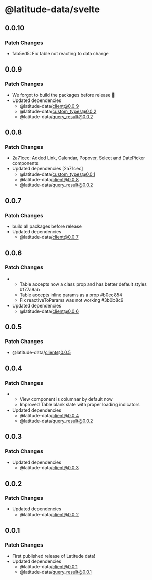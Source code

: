 # @latitude-data/svelte

## 0.0.10

### Patch Changes

- fab5ed5: Fix table not reacting to data change

## 0.0.9

### Patch Changes

- We forgot to build the packages before release :facepalm:
- Updated dependencies
  - @latitude-data/client@0.0.9
  - @latitude-data/custom_types@0.0.2
  - @latitude-data/query_result@0.0.2

## 0.0.8

### Patch Changes

- 2a71cec: Added Link, Calendar, Popover, Select and DatePicker components
- Updated dependencies [2a71cec]
  - @latitude-data/custom_types@0.0.1
  - @latitude-data/client@0.0.8
  - @latitude-data/query_result@0.0.2

## 0.0.7

### Patch Changes

- build all packages before release
- Updated dependencies
  - @latitude-data/client@0.0.7

## 0.0.6

### Patch Changes

- - Table accepts now a class prop and has better default styles #f77a9ab
  - Table accepts inline params as a prop #b0ec854
  - Fix reactiveToParams was not working #3b0b8c9
- Updated dependencies
  - @latitude-data/client@0.0.6

## 0.0.5

### Patch Changes

- @latitude-data/client@0.0.5

## 0.0.4

### Patch Changes

- - View component is columnar by default now
  - Improved Table blank slate with proper loading indicators
- Updated dependencies
  - @latitude-data/client@0.0.4
  - @latitude-data/query_result@0.0.2

## 0.0.3

### Patch Changes

- Updated dependencies
  - @latitude-data/client@0.0.3

## 0.0.2

### Patch Changes

- Updated dependencies
  - @latitude-data/client@0.0.2

## 0.0.1

### Patch Changes

- First published release of Latitude data!
- Updated dependencies
  - @latitude-data/client@0.0.1
  - @latitude-data/query_result@0.0.1
